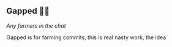## Gapped 🧑‍🌾

*Any farmers in the chat*

Gapped is for farming commits, this is real nasty work, the idea 
